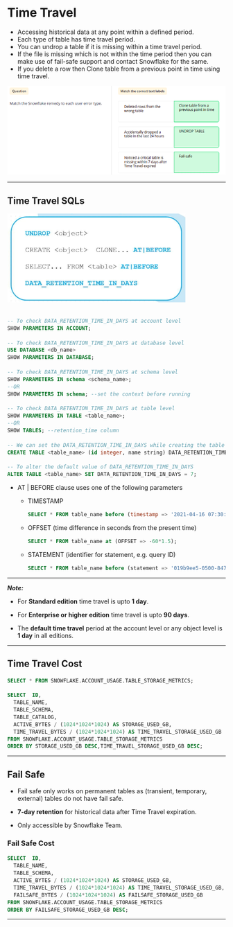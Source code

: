 # Time Travel

- Accessing historical data at any point within a defined period.
- Each type of table has time travel period.
- You can undrop a table if it is missing within a time travel period.
- If the file is missing which is not within the time period then you can make use of fail-safe support and contact Snowflake for the same.
- If you delete a row then Clone table from a previous point in time using time travel.

![time_travel](img/time_travel.png)

---

## Time Travel SQLs

![time_travel_cmd](img/time_travel_cmd.png)

```sql

-- To check DATA_RETENTION_TIME_IN_DAYS at account level
SHOW PARAMETERS IN ACCOUNT;

-- To check DATA_RETENTION_TIME_IN_DAYS at database level
USE DATABASE <db_name>
SHOW PARAMETERS IN DATABASE;

-- To check DATA_RETENTION_TIME_IN_DAYS at schema level
SHOW PARAMETERS IN schema <schema_name>;
--OR
SHOW PARAMETERS IN schema; --set the context before running

-- To check DATA_RETENTION_TIME_IN_DAYS at table level
SHOW PARAMETERS IN TABLE <table_name>;
--OR
SHOW TABLES; --retention_time column

-- We can set the DATA_RETENTION_TIME_IN_DAYS while creating the table
CREATE TABLE <table_name> (id integer, name string) DATA_RETENTION_TIME_IN_DAYS = 1;

-- To alter the default value of DATA_RETENTION_TIME_IN_DAYS
ALTER TABLE <table_name> SET DATA_RETENTION_TIME_IN_DAYS = 7;

```

- AT | BEFORE clause uses one of the following parameters
  - TIMESTAMP

     ```sql
    SELECT * FROM table_name before (timestamp => '2021-04-16 07:30:47.145'::timestamp);
      ```

  - OFFSET (time difference in seconds from the present time)
  
     ```sql
    SELECT * FROM table_name at (OFFSET => -60*1.5);
      ```

  - STATEMENT (identifier for statement, e.g. query ID)
  
    ```sql
    SELECT * FROM table_name before (statement => '019b9ee5-0500-8473-0043-4d8300073062')
    ```

---

_**Note:**_

- For **Standard edition** time travel is upto **1 day**.

- For **Enterprise or higher edition** time travel is upto **90 days**.

- The **default time travel** period at the account level or any object level is **1 day** in all editions.

---

## Time Travel Cost

```sql
SELECT * FROM SNOWFLAKE.ACCOUNT_USAGE.TABLE_STORAGE_METRICS;

SELECT  ID, 
  TABLE_NAME, 
  TABLE_SCHEMA,
  TABLE_CATALOG,
  ACTIVE_BYTES / (1024*1024*1024) AS STORAGE_USED_GB,
  TIME_TRAVEL_BYTES / (1024*1024*1024) AS TIME_TRAVEL_STORAGE_USED_GB
FROM SNOWFLAKE.ACCOUNT_USAGE.TABLE_STORAGE_METRICS
ORDER BY STORAGE_USED_GB DESC,TIME_TRAVEL_STORAGE_USED_GB DESC;
```

---

## Fail Safe

- Fail safe only works on permanent tables as (transient, temporary, external) tables do not have fail safe.
  
- **7-day retention** for historical data after Time Travel expiration.

- Only accessible by Snowflake Team.

### Fail Safe Cost

```sql
SELECT  ID, 
  TABLE_NAME, 
  TABLE_SCHEMA,
  ACTIVE_BYTES / (1024*1024*1024) AS STORAGE_USED_GB,
  TIME_TRAVEL_BYTES / (1024*1024*1024) AS TIME_TRAVEL_STORAGE_USED_GB,
  FAILSAFE_BYTES / (1024*1024*1024) AS FAILSAFE_STORAGE_USED_GB
FROM SNOWFLAKE.ACCOUNT_USAGE.TABLE_STORAGE_METRICS
ORDER BY FAILSAFE_STORAGE_USED_GB DESC;
```

---
